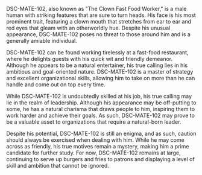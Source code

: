 DSC-MATE-102, also known as "The Clown Fast Food Worker," is a male human with striking features that are sure to turn heads. His face is his most prominent trait, featuring a clown mouth that stretches from ear to ear and red eyes that gleam with an otherworldly hue. Despite his unusual appearance, DSC-MATE-102 poses no threat to those around him and is a generally amiable individual.

DSC-MATE-102 can be found working tirelessly at a fast-food restaurant, where he delights guests with his quick wit and friendly demeanor. Although he appears to be a natural entertainer, his true calling lies in his ambitious and goal-oriented nature. DSC-MATE-102 is a master of strategy and excellent organizational skills, allowing him to take on more than he can handle and come out on top every time.

While DSC-MATE-102 is undoubtedly skilled at his job, his true calling may lie in the realm of leadership. Although his appearance may be off-putting to some, he has a natural charisma that draws people to him, inspiring them to work harder and achieve their goals. As such, DSC-MATE-102 may prove to be a valuable asset to organizations that require a natural-born leader.

Despite his potential, DSC-MATE-102 is still an enigma, and as such, caution should always be exercised when dealing with him. While he may come across as friendly, his true motives remain a mystery, making him a prime candidate for further study. For now, DSC-MATE-102 remains at large, continuing to serve up burgers and fries to patrons and displaying a level of skill and ambition that cannot be ignored.